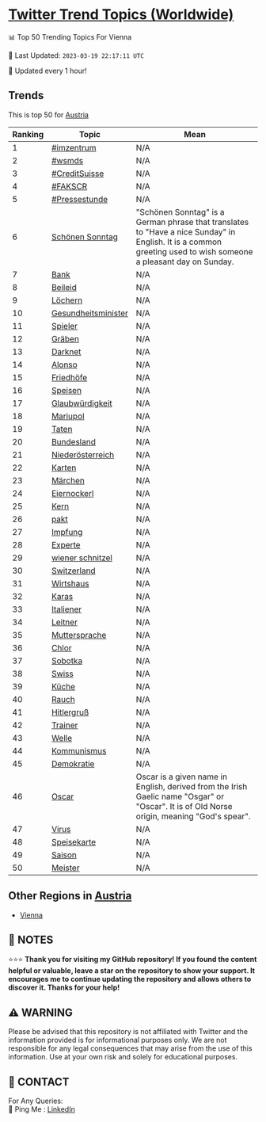 [Twitter Trend Topics (Worldwide)](https://github.com/ErcinDedeoglu/Twitter-Trend-Topics)
==========


📊 Top 50 Trending Topics For Vienna

📆 Last Updated: `2023-03-19 22:17:11 UTC`

🔧 Updated every 1 hour!


## Trends

This is top 50 for [Austria](</Austria>)

| Ranking | Topic | Mean |
| ------- | ------------ | ------------ |
| 1 | [#imzentrum](http://twitter.com/search?q=%23imzentrum) | N/A |
| 2 | [#wsmds](http://twitter.com/search?q=%23wsmds) | N/A |
| 3 | [#CreditSuisse](http://twitter.com/search?q=%23CreditSuisse) | N/A |
| 4 | [#FAKSCR](http://twitter.com/search?q=%23FAKSCR) | N/A |
| 5 | [#Pressestunde](http://twitter.com/search?q=%23Pressestunde) | N/A |
| 6 | [Schönen Sonntag](http://twitter.com/search?q=Sch%c3%b6nen+Sonntag) | "Schönen Sonntag" is a German phrase that translates to "Have a nice Sunday" in English. It is a common greeting used to wish someone a pleasant day on Sunday. |
| 7 | [Bank](http://twitter.com/search?q=Bank) | N/A |
| 8 | [Beileid](http://twitter.com/search?q=Beileid) | N/A |
| 9 | [Löchern](http://twitter.com/search?q=L%c3%b6chern) | N/A |
| 10 | [Gesundheitsminister](http://twitter.com/search?q=Gesundheitsminister) | N/A |
| 11 | [Spieler](http://twitter.com/search?q=Spieler) | N/A |
| 12 | [Gräben](http://twitter.com/search?q=Gr%c3%a4ben) | N/A |
| 13 | [Darknet](http://twitter.com/search?q=Darknet) | N/A |
| 14 | [Alonso](http://twitter.com/search?q=Alonso) | N/A |
| 15 | [Friedhöfe](http://twitter.com/search?q=Friedh%c3%b6fe) | N/A |
| 16 | [Speisen](http://twitter.com/search?q=Speisen) | N/A |
| 17 | [Glaubwürdigkeit](http://twitter.com/search?q=Glaubw%c3%bcrdigkeit) | N/A |
| 18 | [Mariupol](http://twitter.com/search?q=Mariupol) | N/A |
| 19 | [Taten](http://twitter.com/search?q=Taten) | N/A |
| 20 | [Bundesland](http://twitter.com/search?q=Bundesland) | N/A |
| 21 | [Niederösterreich](http://twitter.com/search?q=Nieder%c3%b6sterreich) | N/A |
| 22 | [Karten](http://twitter.com/search?q=Karten) | N/A |
| 23 | [Märchen](http://twitter.com/search?q=M%c3%a4rchen) | N/A |
| 24 | [Eiernockerl](http://twitter.com/search?q=Eiernockerl) | N/A |
| 25 | [Kern](http://twitter.com/search?q=Kern) | N/A |
| 26 | [pakt](http://twitter.com/search?q=pakt) | N/A |
| 27 | [Impfung](http://twitter.com/search?q=Impfung) | N/A |
| 28 | [Experte](http://twitter.com/search?q=Experte) | N/A |
| 29 | [wiener schnitzel](http://twitter.com/search?q=wiener+schnitzel) | N/A |
| 30 | [Switzerland](http://twitter.com/search?q=Switzerland) | N/A |
| 31 | [Wirtshaus](http://twitter.com/search?q=Wirtshaus) | N/A |
| 32 | [Karas](http://twitter.com/search?q=Karas) | N/A |
| 33 | [Italiener](http://twitter.com/search?q=Italiener) | N/A |
| 34 | [Leitner](http://twitter.com/search?q=Leitner) | N/A |
| 35 | [Muttersprache](http://twitter.com/search?q=Muttersprache) | N/A |
| 36 | [Chlor](http://twitter.com/search?q=Chlor) | N/A |
| 37 | [Sobotka](http://twitter.com/search?q=Sobotka) | N/A |
| 38 | [Swiss](http://twitter.com/search?q=Swiss) | N/A |
| 39 | [Küche](http://twitter.com/search?q=K%c3%bcche) | N/A |
| 40 | [Rauch](http://twitter.com/search?q=Rauch) | N/A |
| 41 | [Hitlergruß](http://twitter.com/search?q=Hitlergru%c3%9f) | N/A |
| 42 | [Trainer](http://twitter.com/search?q=Trainer) | N/A |
| 43 | [Welle](http://twitter.com/search?q=Welle) | N/A |
| 44 | [Kommunismus](http://twitter.com/search?q=Kommunismus) | N/A |
| 45 | [Demokratie](http://twitter.com/search?q=Demokratie) | N/A |
| 46 | [Oscar](http://twitter.com/search?q=Oscar) | Oscar is a given name in English, derived from the Irish Gaelic name "Osgar" or "Oscar". It is of Old Norse origin, meaning "God's spear". |
| 47 | [Virus](http://twitter.com/search?q=Virus) | N/A |
| 48 | [Speisekarte](http://twitter.com/search?q=Speisekarte) | N/A |
| 49 | [Saison](http://twitter.com/search?q=Saison) | N/A |
| 50 | [Meister](http://twitter.com/search?q=Meister) | N/A |



## Other Regions in [Austria](</Austria>)

* [Vienna](</Austria/Vienna.md>)



## 📝 NOTES

⭐⭐⭐ **Thank you for visiting my GitHub repository! If you found the content helpful or valuable, leave a star on the repository to show your support. It encourages me to continue updating the repository and allows others to discover it. Thanks for your help!**


## ⚠️ WARNING

Please be advised that this repository is not affiliated with Twitter and the information provided is for informational purposes only. We are not responsible for any legal consequences that may arise from the use of this information. Use at your own risk and solely for educational purposes.


## 📨 CONTACT

 For Any Queries:  
            🏓 Ping Me : [LinkedIn](https://www.linkedin.com/in/ercindedeoglu/)
